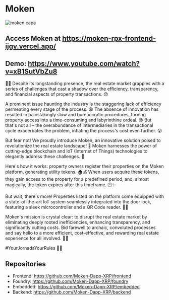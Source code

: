 # Moken 

![moken capa](https://github.com/Moken-Dapp-XRP/.github/assets/99221221/e749ab01-f75b-4ef6-930e-0d152a17e69e)

## Access Moken at https://moken-rpx-frontend-ijgv.vercel.app/

## Demo: https://www.youtube.com/watch?v=xB1SutVbZu8

🏡🚀 Despite its longstanding presence, the real estate market grapples with a series of challenges that cast a shadow over the efficiency, transparency, and financial aspects of property transactions. 😟

A prominent issue haunting the industry is the staggering lack of efficiency permeating every stage of the process. 😩 The absence of innovation has resulted in painstakingly slow and bureaucratic procedures, turning property access into a time-consuming and labyrinthine ordeal. 😓 But that's not all – the overabundance of intermediaries in the transactional cycle exacerbates the problem, inflating the process's cost even further. 😵

But fear not! We proudly introduce Moken, an innovative solution poised to revolutionize the real estate landscape! 🌟 Moken harnesses the power of cutting-edge blockchain and IoT (Internet of Things) technologies to elegantly address these challenges. 🚀

Here's how it works: property owners register their properties on the Moken platform, generating utility tokens. 🏠💰 When users acquire these tokens, they gain access to the property for a predefined period, and, almost magically, the token expires after this timeframe. 🕒✨

But wait, there's more! Properties listed on the platform come equipped with a state-of-the-art IoT system seamlessly integrated into the door lock, featuring a sleek microcontroller and a QR Code reader. 📡🚪

Moken's mission is crystal clear: to disrupt the real estate market by eliminating deeply rooted inefficiencies, enhancing transparency, and significantly cutting costs. Bid farewell to archaic, convoluted processes and say hello to a more efficient, cost-effective, and rewarding real estate experience for all involved. 🙌🏡

#YourJornadaYourRules 🚀💎


## Repositories

- Frontend: https://github.com/Moken-Dapp-XRP/frontend
- Foundry: https://github.com/Moken-Dapp-XRP/foundry
- Embedded: https://github.com/Moken-Dapp-XRP/embedded
- Backend: https://github.com/Moken-Dapp-XRP/backend


